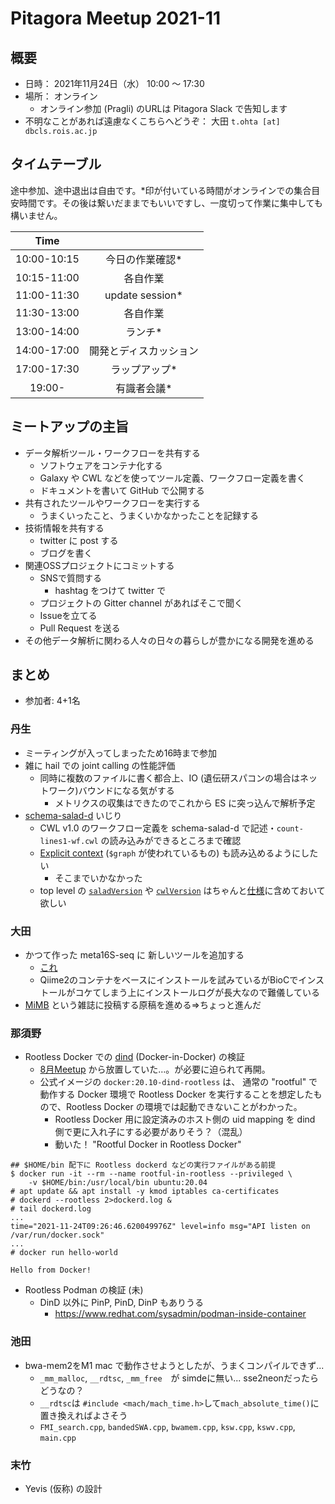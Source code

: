 # Pitagora Meetup 2021-11

## 概要

-   日時： 2021年11月24日（水） 10:00 〜 17:30
-   場所： オンライン
    -   オンライン参加 (Pragli) のURLは Pitagora Slack で告知します
-   不明なことがあれば遠慮なくこちらへどうぞ： 大田 `t.ohta [at] dbcls.rois.ac.jp`

## タイムテーブル

途中参加、途中退出は自由です。\*印が付いている時間がオンラインでの集合目安時間です。その後は繋いだままでもいいですし、一度切って作業に集中しても構いません。

|Time||
|:---:|:---:|
|10:00-10:15|今日の作業確認*|
|10:15-11:00|各自作業|
|11:00-11:30|update session*|
|11:30-13:00|各自作業|
|13:00-14:00|ランチ*|
|14:00-17:00|開発とディスカッション|
|17:00-17:30|ラップアップ*|
|19:00-|有識者会議*|

## ミートアップの主旨

-   データ解析ツール・ワークフローを共有する
    -   ソフトウェアをコンテナ化する
    -   Galaxy や CWL などを使ってツール定義、ワークフロー定義を書く
    -   ドキュメントを書いて GitHub で公開する
-   共有されたツールやワークフローを実行する
    -   うまくいったこと、うまくいかなかったことを記録する
-   技術情報を共有する
    -   twitter に post する
    -   ブログを書く
-   関連OSSプロジェクトにコミットする
    -   SNSで質問する
        -   hashtag をつけて twitter で
    -   プロジェクトの Gitter channel があればそこで聞く
    -   Issueを立てる
    -   Pull Request を送る
-   その他データ解析に関わる人々の日々の暮らしが豊かになる開発を進める

## まとめ

- 参加者: 4+1名

### 丹生
- ミーティングが入ってしまったため16時まで参加
- 雑に hail での joint calling の性能評価
    - 同時に複数のファイルに書く都合上、IO (遺伝研スパコンの場合はネットワーク)バウンドになる気がする
        - メトリクスの収集はできたのでこれから ES に突っ込んで解析予定
- [schema-salad-d](https://github.com/tom-tan/schema-salad-d) いじり
    - CWL v1.0 のワークフロー定義を schema-salad-d で記述・`count-lines1-wf.cwl` の読み込みができるところまで確認
    - [Explicit context](https://github.com/tom-tan/schema-salad-d) (`$graph` が使われているもの) も読み込めるようにしたい
        - そこまでいかなかった
    - top level の [`saladVersion`](https://github.com/common-workflow-language/cwl-v1.2/blob/8615de9b565b44a3eec7ec19686b259a0105117d/Workflow.yml#L1) や [`cwlVersion`](https://github.com/common-workflow-language/cwl-v1.2/blob/8615de9b565b44a3eec7ec19686b259a0105117d/Workflow.yml#L1) はちゃんと[仕様](https://www.commonwl.org/v1.2/SchemaSalad.html#Document_context)に含めておいて欲しい

### 大田

- かつて作った meta16S-seq に 新しいツールを追加する
  - [これ](https://github.com/mortonjt/q2-ancombc)
  - Qiime2のコンテナをベースにインストールを試みているがBioCでインストールがコケてしまう上にインストールログが長大なので難儀している
- [MiMB](https://www.springer.com/series/7651) という雑誌に投稿する原稿を進める=>ちょっと進んだ

### 那須野

- Rootless Docker での [dind](https://docs.docker.com/engine/security/rootless/#rootless-docker-in-docker) (Docker-in-Docker) の検証
    - [8月Meetup](https://hackmd.io/1LZ2ZJ-zTReEZtSkWqjUiQ#%E9%82%A3%E9%A0%88%E9%87%8E) から放置していた…。が必要に迫られて再開。
    - 公式イメージの `docker:20.10-dind-rootless` は、 通常の "rootful" で動作する Docker 環境で Rootless Docker を実行することを想定したもので、Rootless Docker の環境では起動できないことがわかった。
        - Rootless Docker 用に設定済みのホスト側の uid mapping を dind 側で更に入れ子にする必要がありそう？（混乱）
        - 動いた！ "Rootful Docker in Rootless Docker"

```
## $HOME/bin 配下に Rootless dockerd などの実行ファイルがある前提
$ docker run -it --rm --name rootful-in-rootless --privileged \
    -v $HOME/bin:/usr/local/bin ubuntu:20.04
# apt update && apt install -y kmod iptables ca-certificates
# dockerd --rootless 2>dockerd.log &
# tail dockerd.log
...
time="2021-11-24T09:26:46.620049976Z" level=info msg="API listen on /var/run/docker.sock"
...
# docker run hello-world

Hello from Docker!
```

- Rootless Podman の検証 (未)
    - DinD 以外に PinP, PinD, DinP もありうる
      * <https://www.redhat.com/sysadmin/podman-inside-container>


### 池田
- bwa-mem2をM1 mac で動作させようとしたが、うまくコンパイルできず...
    - `_mm_malloc`, `__rdtsc`, `_mm_free`　が simdeに無い... sse2neonだったらどうなの？
    - `__rdtsc`は `#include <mach/mach_time.h>`して`mach_absolute_time()`に置き換えればよさそう
    - `FMI_search.cpp`, `bandedSWA.cpp`, `bwamem.cpp`, `ksw.cpp`, `kswv.cpp`, `main.cpp`


### 末竹

- Yevis (仮称) の設計
